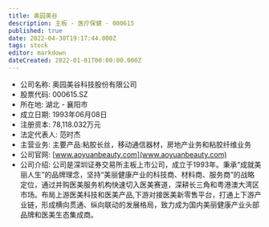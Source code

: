 ```yaml
---
title: 奥园美谷
description: 主板 - 医疗保健 - 000615
published: true
date: 2022-04-30T19:17:44.000Z
tags: stock
editor: markdown
dateCreated: 2022-01-01T00:00:00.000Z
---
```


- 公司名称: 奥园美谷科技股份有限公司
- 股票代码: 000615.SZ
- 所在地: 湖北 - 襄阳市
- 成立日期: 1993年06月08日
- 注册资本: 78,118.032万元
- 法定代表人: 范时杰
- 主营业务: 主要产品:粘胶长丝，移动通信器材，房地产业务和粘胶纤维业务
- 公司官网: [www.aoyuanbeauty.com](www.aoyuanbeauty.com)
- 公司介绍: 公司是深圳证券交易所主板上市公司，成立于1993年。秉承“成就美丽人生”的品牌理念，坚持“美丽健康产业的科技商、材料商、服务商”的战略定位，通过并购医美服务机构快速切入医美赛道，深耕长三角和粤港澳大湾区市场。布局上游医美科技和医美产品,下游对接医美新零售平台，打通上下游产业链，形成横向贯通、纵向联动的发展格局，致力成为国内美丽健康产业头部品牌和医美生态集成商。


